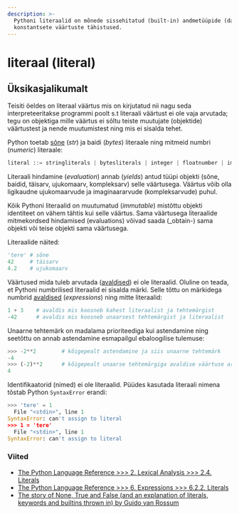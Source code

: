 ```yaml
---
description: >-
  Pythoni literaalid on mõnede sissehitatud (built-in) andmetüüpide (data types)
  konstantsete väärtuste tähistused.
---
```


# literaal \(literal\)

## Üksikasjalikumalt

Teisiti öeldes on literaal väärtus mis on kirjutatud nii nagu seda interpreteeritakse programmi poolt s.t literaali väärtust ei ole vaja arvutada; tegu on objektiga mille väärtus ei sõltu teiste muutujate \(objektide\) väärtustest ja nende muutumistest ning mis ei sisalda tehet.

Python toetab [sõne](../python/sisseehitatud-tueuebid/sone-str/) \(_str_\) ja baidi \(_bytes_\) literaale ning mitmeid numbri \(_numeric_\) literaale:

```python
literal ::= stringliterals | bytesliterals | integer | floatnumber | imagnumber
```

Literaali hindamine \(_evaluation_\) annab \(_yields_\) antud tüüpi objekti \(sõne, baidid, täisarv, ujukomaarv, kompleksarv\) selle väärtusega. Väärtus võib olla ligikaudne ujukomaarvude ja imaginaararvude \(kompleksarvude\) puhul.

Kõik Pythoni literaalid on muutumatud \(_immutable_\) mistõttu objekti identiteet on vähem tähtis kui selle väärtus. Sama väärtusega literaalide mitmekordsed hindamised \(evaluations\) võivad saada \(\_obtain-\) sama objekti või teise objekti sama väärtusega.

Literaalide näited:

```python
'tere' # sõne
42     # täisarv
4.2    # ujukomaarv
```

Väärtused mida tuleb arvutada \([avaldised](avaldis-expression.md)\) ei ole literaalid. Oluline on teada, et Pythoni numbrilised literaalid ei sisalda märki. Selle tõttu on märkidega numbrid [avaldised](avaldis-expression.md) \(_expressions_\) ning mitte literaalid:

```python
1 + 3    # avaldis mis koosneb kahest literaalist ja tehtemärgist
-42      # avaldis mis koosneb unaarsest tehtemärgist ja literaalist
```

Unaarne tehtemärk on madalama prioriteediga kui astendamine ning seetõttu on annab astendamine esmapailgul ebaloogilise tulemuse:

```python
>>> -2**2        # kõigepealt astendamine ja siis unaarne tehtemärk   
-4           
>>> (-2)**2      # kõigepealt unaarse tehtemärgiga avaldise väärtuse arvutamine ja seejärel astendamine
4
```

Identifikaatorid \(nimed\) ei ole literaalid. Püüdes kasutada literaali nimena tõstab Python `SyntaxError` erandi:

```python
>>> 'tere' = 1
  File "<stdin>", line 1
SyntaxError: can't assign to literal
>>> 1 = 'tere'
  File "<stdin>", line 1
SyntaxError: can't assign to literal
```

### Viited

* [The Python Language Reference &gt;&gt;&gt; 2. Lexical Analysis &gt;&gt;&gt; 2.4. Literals](https://docs.python.org/3/reference/lexical_analysis.html#literals)
* [The Python Language Reference &gt;&gt;&gt; 6. Expressions &gt;&gt;&gt; 6.2.2. Literals](https://docs.python.org/3/reference/expressions.html#literals)
* [The story of None, True and False \(and an explanation of literals, keywords and builtins thrown in\) by Guido van Rossum](http://python-history.blogspot.com/2013/11/story-of-none-true-false.html)

